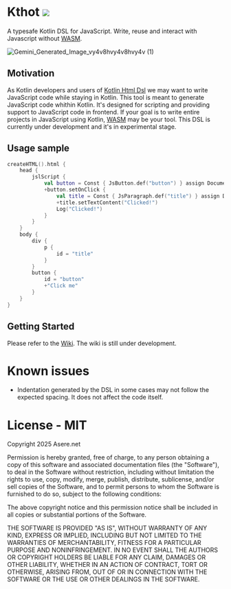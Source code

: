 # Kthot ![](https://img.shields.io/badge/maven_central-0.1.8-004475)
A typesafe Kotlin DSL for JavaScript. Write, reuse and interact with Javascript without [WASM](https://kotlinlang.org/docs/wasm-overview.html).

![Gemini_Generated_Image_vy4v8hvy4v8hvy4v (1)](https://github.com/user-attachments/assets/0e69ad71-7358-4ec6-a70c-e508f76e652f)

## Motivation

As Kotlin developers and users of [Kotlin Html Dsl](https://kotlinlang.org/docs/typesafe-html-dsl.html) we may want to write JavaScript code while staying in Kotlin. This tool is meant to generate JavaScript code whithin Kotlin. It's designed for scripting and providing support to JavaScript code in frontend. If your goal is to write entire projects in JavaScript using Kotlin, [WASM](https://kotlinlang.org/docs/wasm-overview.html) may be your tool. This DSL is currently under development and it's in experimental stage.

## Usage sample

```kotlin
createHTML().html {
    head {
        jslScript {
            val button = Const { JsButton.def("button") } assign Document.getElementById("button")
            +button.setOnClick {
                val title = Const { JsParagraph.def("title") } assign Document.getElementById("title")
                +title.setTextContent("Clicked!")
                Log("Clicked!")
            }
        }
    }
    body {
        div {
            p {
                id = "title"
            }
        }
        button {
            id = "button"
            +"Click me"
        }
    }
}
```

## Getting Started

Please refer to the [Wiki](https://github.com/martppa/kotlin-js-dsl/wiki). The wiki is still under development.

# Known issues

- Indentation generated by the DSL in some cases may not follow the expected spacing. It does not affect the code itself.

# License - MIT

Copyright 2025 Asere.net

Permission is hereby granted, free of charge, to any person obtaining a copy of this software and associated documentation files (the "Software"), to deal in the Software without restriction, including without limitation the rights to use, copy, modify, merge, publish, distribute, sublicense, and/or sell copies of the Software, and to permit persons to whom the Software is furnished to do so, subject to the following conditions:

The above copyright notice and this permission notice shall be included in all copies or substantial portions of the Software.

THE SOFTWARE IS PROVIDED "AS IS", WITHOUT WARRANTY OF ANY KIND, EXPRESS OR IMPLIED, INCLUDING BUT NOT LIMITED TO THE WARRANTIES OF MERCHANTABILITY, FITNESS FOR A PARTICULAR PURPOSE AND NONINFRINGEMENT. IN NO EVENT SHALL THE AUTHORS OR COPYRIGHT HOLDERS BE LIABLE FOR ANY CLAIM, DAMAGES OR OTHER LIABILITY, WHETHER IN AN ACTION OF CONTRACT, TORT OR OTHERWISE, ARISING FROM, OUT OF OR IN CONNECTION WITH THE SOFTWARE OR THE USE OR OTHER DEALINGS IN THE SOFTWARE.
